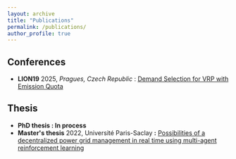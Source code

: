 ```yaml
---
layout: archive
title: "Publications"
permalink: /publications/
author_profile: true
---
```


## Conferences

* **LION19** 2025, *Pragues, Czech Republic* : [Demand Selection for VRP with Emission Quota](https://arxiv.org/abs/2505.19315)

## Thesis

* **PhD thesis : In process**
* **Master's thesis** 2022, Université Paris-Saclay **:** [Possibilities of a decentralized power grid management in real time using multi-agent reinforcement learning](https://farid-najar.github.io/files/Memoir_M2.pdf)
